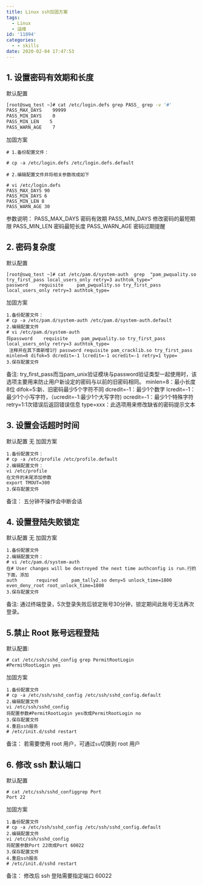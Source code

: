 ```yaml
---
title: Linux ssh加固方案
tags:
  - Linux
  - 运维
id: '11894'
categories:
  - - skills
date: 2020-02-04 17:47:53
---
```


## 1\. 设置密码有效期和长度

默认配置

```bash
[root@swq_test ~]# cat /etc/login.defs grep PASS_ grep -v '#'
PASS_MAX_DAYS    99999
PASS_MIN_DAYS    0
PASS_MIN_LEN    5
PASS_WARN_AGE    7
```

加固方案

```
# 1.备份配置文件：

# cp -a /etc/login.defs /etc/login.defs.default

# 2.编辑配置文件并将相关参数改成如下

# vi /etc/login.defs
PASS_MAX_DAYS 90
PASS_MIN_DAYS 6
PASS_MIN_LEN 8
PASS_WARN_AGE 30
```

参数说明： PASS\_MAX\_DAYS 密码有效期 PASS\_MIN\_DAYS 修改密码的最短期限 PASS\_MIN\_LEN 密码最短长度 PASS\_WARN\_AGE 密码过期提醒

## 2\. 密码复杂度

默认配置

```
[root@swq_test ~]# cat /etc/pam.d/system-auth  grep  "pam_pwquality.so try_first_pass local_users_only retry=3 authtok_type="
password    requisite     pam_pwquality.so try_first_pass local_users_only retry=3 authtok_type=
```

加固方案

```
1.备份配置文件：
# cp -a /etc/pam.d/system-auth /etc/pam.d/system-auth.default
2.编辑配置文件
# vi /etc/pam.d/system-auth
将password    requisite     pam_pwquality.so try_first_pass local_users_only retry=3 authtok_type=
 注释并在其下面新增1行 password requisite pam_cracklib.so try_first_pass minlen=8 difok=5 dcredit=-1 lcredit=-1 ocredit=-1 retry=1 type= 
3.保存配置文件
```

备注: try\_first\_pass而当pam\_unix验证模块与password验证类型一起使用时，该选项主要用来防止用户新设定的密码与以前的旧密码相同。 minlen=8：最小长度8位 difok=5:新、旧密码最少5个字符不同 dcredit=-1：最少1个数字 lcredit=-1：最少1个小写字符，（ucredit=-1:最少1个大写字符) ocredit=-1：最少1个特殊字符 retry=1:1次错误后返回错误信息 type=xxx：此选项用来修改缺省的密码提示文本

## 3\. 设置会话超时时间

默认配置 无 加固方案

```
1.备份配置文件：
# cp -a /etc/profile /etc/profile.default
2.编辑配置文件：
vi /etc/profile
在文件的末尾添加参数 
export TMOUT=300
3.保存配置文件
```

备注： 五分钟不操作会中断会话

## 4\. 设置登陆失败锁定

默认配置 无 加固方案

```
1.备份配置文件
2.编辑配置文件：
# vi /etc/pam.d/system-auth
在# User changes will be destroyed the next time authconfig is run.行的下面，添加
auth       required     pam_tally2.so deny=5 unlock_time=1800 even_deny_root root_unlock_time=1800
3.保存配置文件
```

备注: 通过终端登录，5次登录失败后锁定账号30分钟，锁定期间此账号无法再次登录。

## 5.禁止 Root 账号远程登陆

默认配置:

```
# cat /etc/ssh/sshd_config grep PermitRootLogin
#PermitRootLogin yes
```

加固方案

```
1.备份配置文件
# cp -a /etc/ssh/sshd_config /etc/ssh/sshd_config.default
2.编辑配置文件
vi /etc/ssh/sshd_config
将配置参数#PermitRootLogin yes改成PermitRootLogin no
3.保存配置文件
4.重启ssh服务
# /etc/init.d/sshd restart
```

备注： 若需要使用 root 用户，可通过`su`切换到 root 用户

## 6\. 修改 ssh 默认端口

默认配置

```
# cat /etc/ssh/sshd_configgrep Port
Port 22
```

加固方案

```
1.备份配置文件
# cp -a /etc/ssh/sshd_config /etc/ssh/sshd_config.default
2.编辑配置文件
vi /etc/ssh/sshd_config
将配置参数Port 22改成Port 60022
3.保存配置文件
4.重启ssh服务
# /etc/init.d/sshd restart
```

备注： 修改后 ssh 登陆需要指定端口 60022